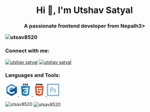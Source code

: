 <!-- 👋 Hi, I’m @Utsav8520
- 👀 I’m interested in ...
- 🌱 I’m currently learning ...
- 💞️ I’m looking to collaborate on ...
- 📫 How to reach me ...
Utsav8520/Utsav8520 is a ✨ special ✨ repository because its `README.md` (this file) appears on your GitHub profile.
You can click the Preview link to take a look at your changes.
--->
<h1 align="center">Hi 👋, I'm Utshav Satyal</h1>
<h3 align="center">A passionate frontend developer from Nepalh3>

<p align="left"> <img src="https://komarev.com/ghpvc/?username=utsav8520&label=Profile%20views&color=0e75b6&style=flat" alt="utsav8520" /> </p>

<h3 align="left">Connect with me:</h3>
<p align="left">
<a href="https://linkedin.com/in/utshav satyal" target="blank"><img align="center" src="https://raw.githubusercontent.com/rahuldkjain/github-profile-readme-generator/master/src/images/icons/Social/linked-in-alt.svg" alt="utshav satyal" height="30" width="40" /></a>
<a href="https://fb.com/utshav satyal" target="blank"><img align="center" src="https://raw.githubusercontent.com/rahuldkjain/github-profile-readme-generator/master/src/images/icons/Social/facebook.svg" alt="utshav satyal" height="30" width="40" /></a>
</p>

<h3 align="left">Languages and Tools:</h3>
<p align="left"> <a href="https://www.cprogramming.com/" target="_blank" rel="noreferrer"> <img src="https://raw.githubusercontent.com/devicons/devicon/master/icons/c/c-original.svg" alt="c" width="40" height="40"/> </a> <a href="https://www.w3schools.com/css/" target="_blank" rel="noreferrer"> <img src="https://raw.githubusercontent.com/devicons/devicon/master/icons/css3/css3-original-wordmark.svg" alt="css3" width="40" height="40"/> </a> <a href="https://www.w3.org/html/" target="_blank" rel="noreferrer"> <img src="https://raw.githubusercontent.com/devicons/devicon/master/icons/html5/html5-original-wordmark.svg" alt="html5" width="40" height="40"/> </a> <a href="https://www.photoshop.com/en" target="_blank" rel="noreferrer"> <img src="https://raw.githubusercontent.com/devicons/devicon/master/icons/photoshop/photoshop-line.svg" alt="photoshop" width="40" height="40"/> </a> </p>

<p><img align="left" src="https://github-readme-stats.vercel.app/api/top-langs?username=utsav8520&show_icons=true&locale=en&layout=compact" alt="utsav8520" /></p>

<p>&nbsp;<img align="center" src="https://github-readme-stats.vercel.app/api?username=utsav8520&show_icons=true&locale=en" alt="utsav8520" /></p>
